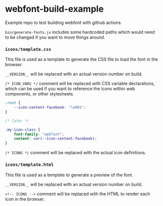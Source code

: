# webfont-build-example

Example repo to test building webfont with github actions

`bin/generate-fonts.js` includes some hardcoded paths which would need to be
changed if you want to move things around.

### `icons/template.css`

This file is used as a template to generate the CSS file to load the font
in the browser.

`__VERSION__` will be replaced with an actual version number on build.

`/* ICON_VARS */` comment will be replaced with CSS variable declarations, which
can be used if you want to reference the icons within web components, or other
stylesheets.

```css
:root {
    --icon-content-facebook: "\e001";
}

/* later */

.my-icon-class {
    font-family: "webfont";
    content: var(--icon-content-facebook);
}
```

`/* ICONS */` comment will be replaced with the actual icon definitions.

### `icons/template.html`

This file is used as a template to generate a preview of the font.

`__VERSION__` will be replaced with an actual version number on build.

`<!-- ICONS -->` comment will be replaced with the HTML to render each icon in
the browser.
